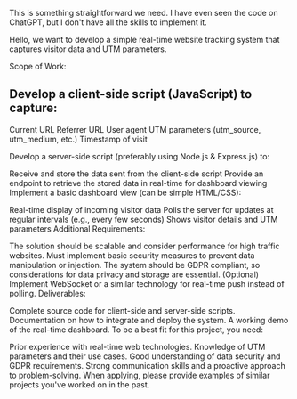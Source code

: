 This is something straightforward we need. I have even seen the code on ChatGPT, but I don't have all the skills to implement it.

Hello, we want to develop a simple real-time website tracking system that captures visitor data and UTM parameters.

Scope of Work:

## Develop a client-side script (JavaScript) to capture:

Current URL
Referrer URL
User agent
UTM parameters (utm_source, utm_medium, etc.)
Timestamp of visit


Develop a server-side script (preferably using Node.js & Express.js) to:

Receive and store the data sent from the client-side script
Provide an endpoint to retrieve the stored data in real-time for dashboard viewing
Implement a basic dashboard view (can be simple HTML/CSS):

Real-time display of incoming visitor data
Polls the server for updates at regular intervals (e.g., every few seconds)
Shows visitor details and UTM parameters
Additional Requirements:

The solution should be scalable and consider performance for high traffic websites.
Must implement basic security measures to prevent data manipulation or injection.
The system should be GDPR compliant, so considerations for data privacy and storage are essential.
(Optional) Implement WebSocket or a similar technology for real-time push instead of polling.
Deliverables:

Complete source code for client-side and server-side scripts.
Documentation on how to integrate and deploy the system.
A working demo of the real-time dashboard.
To be a best fit for this project, you need:

Prior experience with real-time web technologies.
Knowledge of UTM parameters and their use cases.
Good understanding of data security and GDPR requirements.
Strong communication skills and a proactive approach to problem-solving.
When applying, please provide examples of similar projects you've worked on in the past.